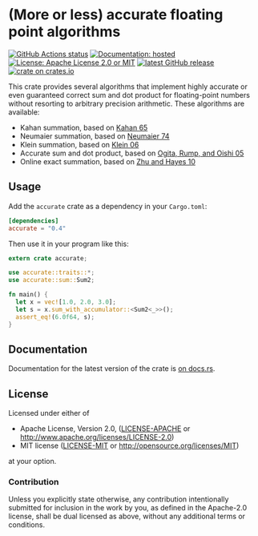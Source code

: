 # (More or less) accurate floating point algorithms

[![GitHub Actions status][gh-actions-shield]][gh-actions] [![Documentation: hosted][doc-shield]][doc] [![License: Apache License 2.0 or MIT][license-shield]][license] [![latest GitHub release][release-shield]][release] [![crate on crates.io][crate-shield]][crate]

This crate provides several algorithms that implement highly accurate or even guaranteed correct
sum and dot product for floating-point numbers without resorting to arbitrary precision arithmetic.
These algorithms are available:

- Kahan summation, based on [Kahan 65](https://doi.org/10.1145%2F363707.363723)
- Neumaier summation, based on [Neumaier 74](https://doi.org/10.1002%2Fzamm.19740540106)
- Klein summation, based on [Klein 06](https://doi.org/10.1007%2Fs00607-005-0139-x)
- Accurate sum and dot product, based on [Ogita, Rump, and Oishi 05](http://dx.doi.org/10.1137/030601818)
- Online exact summation, based on [Zhu and Hayes 10](http://dx.doi.org/10.1145/1824801.1824815)

[gh-actions-shield]: https://img.shields.io/github/actions/workflow/status/bsteinb/accurate/test.yml?branch=master&style=flat-square
[gh-actions]: https://github.com/bsteinb/accurate/actions
[doc-shield]: https://img.shields.io/badge/documentation-docs.rs-blue.svg?style=flat-square
[doc]: https://docs.rs/accurate/
[license-shield]: https://img.shields.io/badge/license-Apache_License_2.0_or_MIT-blue.svg?style=flat-square
[license]: https://github.com/bsteinb/accurate#license
[release-shield]: https://img.shields.io/github/release/bsteinb/accurate.svg?style=flat-square
[release]: https://github.com/bsteinb/accurate/releases/latest
[crate-shield]: https://img.shields.io/crates/v/accurate.svg?style=flat-square
[crate]: https://crates.io/crates/accurate

## Usage

Add the `accurate` crate as a dependency in your `Cargo.toml`:

```toml
[dependencies]
accurate = "0.4"
```

Then use it in your program like this:

```rust
extern crate accurate;

use accurate::traits::*;
use accurate::sum::Sum2;

fn main() {
  let x = vec![1.0, 2.0, 3.0];
  let s = x.sum_with_accumulator::<Sum2<_>>();
  assert_eq!(6.0f64, s);
}
```

## Documentation

Documentation for the latest version of the crate is [on docs.rs][doc].

## License

Licensed under either of

 * Apache License, Version 2.0, ([LICENSE-APACHE](LICENSE-APACHE) or http://www.apache.org/licenses/LICENSE-2.0)
 * MIT license ([LICENSE-MIT](LICENSE-MIT) or http://opensource.org/licenses/MIT)

at your option.

### Contribution

Unless you explicitly state otherwise, any contribution intentionally
submitted for inclusion in the work by you, as defined in the Apache-2.0
license, shall be dual licensed as above, without any additional terms or
conditions.
